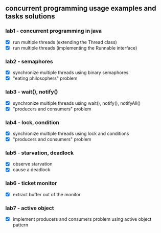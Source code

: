 ## concurrent programming usage examples and tasks solutions

### lab1 - concurrent programming in java
- [x] run multiple threads (extending the Thread class)
- [x] run multiple threads (implementing the Runnable interface)

### lab2 - semaphores
- [x] synchronize multiple threads using binary semaphores
- [x] "eating philosophers" problem

### lab3 - wait(), notify()
- [x] synchronize multiple threads using wait(), notify(), notifyAll()
- [x] "producers and consumers" problem

### lab4 - lock, condition
- [x] synchronize multiple threads using lock and conditions
- [x] "producers and consumers" problem

### lab5 - starvation, deadlock
- [x] observe starvation
- [x] cause a deadlock

### lab6 - ticket monitor
- [x] extract buffer out of the monitor

### lab7 - active object
- [x] implement producers and consumers problem using active object pattern